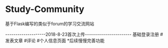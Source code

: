 # Study-Community
基于Flask编写的类似于forum的学习交流网站

--------------------2018-8-23首次上传-----------------------
基础登录注册
#发表文章
#评论
#个人信息页面
*后续慢慢完善功能
